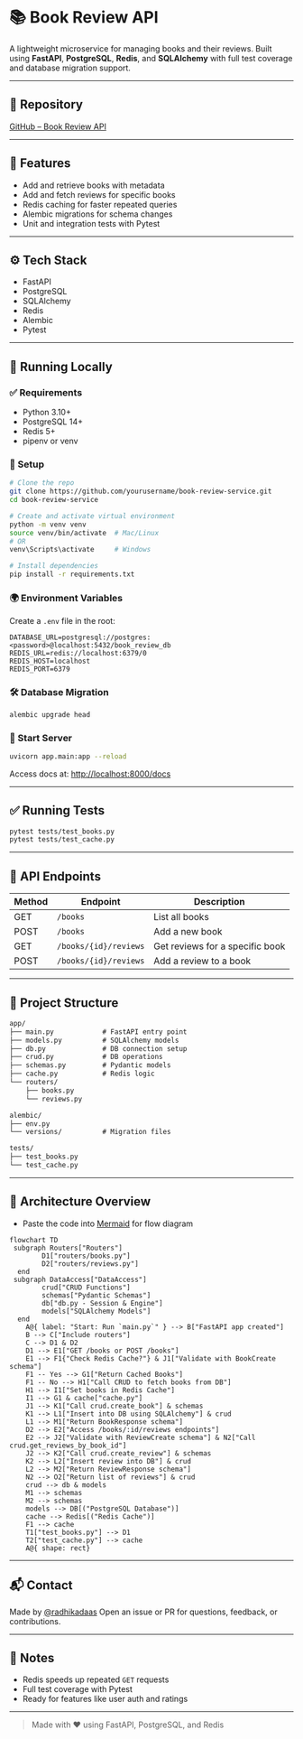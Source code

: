 # 📚 Book Review API

A lightweight microservice for managing books and their reviews. Built using **FastAPI**, **PostgreSQL**, **Redis**, and **SQLAlchemy** with full test coverage and database migration support.

---

## 🔗 Repository

[GitHub – Book Review API](hhttps://github.com/radhikadaas/Book-Service-App)

---

## 🚀 Features

- Add and retrieve books with metadata
- Add and fetch reviews for specific books
- Redis caching for faster repeated queries
- Alembic migrations for schema changes
- Unit and integration tests with Pytest

---

## ⚙️ Tech Stack

- FastAPI
- PostgreSQL
- SQLAlchemy
- Redis
- Alembic
- Pytest

---

## 🧪 Running Locally

### ✅ Requirements

- Python 3.10+
- PostgreSQL 14+
- Redis 5+
- pipenv or venv

### 🔧 Setup

```bash
# Clone the repo
git clone https://github.com/yourusername/book-review-service.git
cd book-review-service

# Create and activate virtual environment
python -m venv venv
source venv/bin/activate  # Mac/Linux
# OR
venv\Scripts\activate     # Windows

# Install dependencies
pip install -r requirements.txt
````

### 🌍 Environment Variables

Create a `.env` file in the root:

```env
DATABASE_URL=postgresql://postgres:<password>@localhost:5432/book_review_db
REDIS_URL=redis://localhost:6379/0
REDIS_HOST=localhost
REDIS_PORT=6379
```

### 🛠️ Database Migration

```bash
alembic upgrade head
```

### 🚀 Start Server

```bash
uvicorn app.main:app --reload
```

Access docs at: [http://localhost:8000/docs](http://localhost:8000/docs)

---

## ✅ Running Tests

```bash
pytest tests/test_books.py
pytest tests/test_cache.py
```

---

## 🧭 API Endpoints

| Method | Endpoint              | Description                     |
| ------ | --------------------- | ------------------------------- |
| GET    | `/books`              | List all books                  |
| POST   | `/books`              | Add a new book                  |
| GET    | `/books/{id}/reviews` | Get reviews for a specific book |
| POST   | `/books/{id}/reviews` | Add a review to a book          |

---

## 🧱 Project Structure

```txt
app/
├── main.py            # FastAPI entry point
├── models.py          # SQLAlchemy models
├── db.py              # DB connection setup
├── crud.py            # DB operations
├── schemas.py         # Pydantic models
├── cache.py           # Redis logic
└── routers/
    ├── books.py
    └── reviews.py

alembic/
├── env.py
└── versions/          # Migration files

tests/
├── test_books.py
└── test_cache.py
```

---

## 🔄 Architecture Overview
- Paste the code into [Mermaid](https://mermaid.js.org/) for flow diagram
```mermaid
flowchart TD
 subgraph Routers["Routers"]
        D1["routers/books.py"]
        D2["routers/reviews.py"]
  end
 subgraph DataAccess["DataAccess"]
        crud["CRUD Functions"]
        schemas["Pydantic Schemas"]
        db["db.py - Session & Engine"]
        models["SQLAlchemy Models"]
  end
    A@{ label: "Start: Run `main.py`" } --> B["FastAPI app created"]
    B --> C["Include routers"]
    C --> D1 & D2
    D1 --> E1["GET /books or POST /books"]
    E1 --> F1{"Check Redis Cache?"} & J1["Validate with BookCreate schema"]
    F1 -- Yes --> G1["Return Cached Books"]
    F1 -- No --> H1["Call CRUD to fetch books from DB"]
    H1 --> I1["Set books in Redis Cache"]
    I1 --> G1 & cache["cache.py"]
    J1 --> K1["Call crud.create_book"] & schemas
    K1 --> L1["Insert into DB using SQLAlchemy"] & crud
    L1 --> M1["Return BookResponse schema"]
    D2 --> E2["Access /books/:id/reviews endpoints"]
    E2 --> J2["Validate with ReviewCreate schema"] & N2["Call crud.get_reviews_by_book_id"]
    J2 --> K2["Call crud.create_review"] & schemas
    K2 --> L2["Insert review into DB"] & crud
    L2 --> M2["Return ReviewResponse schema"]
    N2 --> O2["Return list of reviews"] & crud
    crud --> db & models
    M1 --> schemas
    M2 --> schemas
    models --> DB[("PostgreSQL Database")]
    cache --> Redis[("Redis Cache")]
    F1 --> cache
    T1["test_books.py"] --> D1
    T2["test_cache.py"] --> cache
    A@{ shape: rect}

```

---

## 📬 Contact

Made by [@radhikadaas](https://github.com/radhikadaas)
Open an issue or PR for questions, feedback, or contributions.

---

## 🌟 Notes

* Redis speeds up repeated `GET` requests
* Full test coverage with Pytest
* Ready for features like user auth and ratings

---

> Made with ❤️ using FastAPI, PostgreSQL, and Redis
